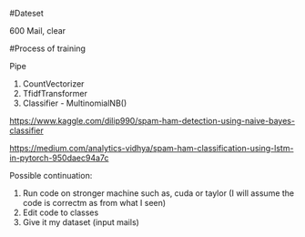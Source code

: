 #Dateset

600 Mail, clear

#Process of training

Pipe
1. CountVectorizer
2. TfidfTransformer
3. Classifier - MultinomialNB()

https://www.kaggle.com/dilip990/spam-ham-detection-using-naive-bayes-classifier

https://medium.com/analytics-vidhya/spam-ham-classification-using-lstm-in-pytorch-950daec94a7c

Possible continuation:
  1. Run code on stronger machine such as, cuda or taylor
  (I will assume the code is correctm as from what I seen)
  2. Edit code to classes
  3. Give it my dataset (input mails)
